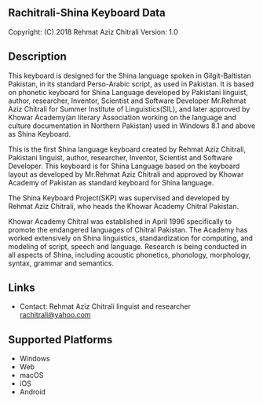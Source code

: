 Rachitrali-Shina Keyboard Data
------------------------------

Copyright:      (C) 2018 Rehmat Aziz Chitrali
Version:        1.0

Description
-----------

This keyboard is designed for the Shina language spoken in Gilgit-Baltistan Pakistan, in its standard Perso-Arabic script, as used in Pakistan. It is based on phonetic keyboard for Shina Language developed by Pakistani linguist, author, researcher, Inventor, Scientist and Software Developer Mr.Rehmat Aziz Chitrali for Summer Institute of Linguistics(SIL), and later approved by Khowar Academy(an literary Association working on the language and culture documentation in Northern Pakistan) used in Windows 8.1 and above as Shina Keyboard.

This is the first Shina language keyboard created by Rehmat Aziz Chitrali, Pakistani linguist, author, researcher, Inventor, Scientist and Software Developer. This keyboard is for Shina Language based on the keyboard layout as developed by Mr.Rehmat Aziz Chitrali and approved by Khowar Academy of Pakistan as standard keyboard for Shina language.

The Shina Keyboard Project(SKP) was supervised and developed by Rehmat Aziz Chitrali, who heads the Khowar Academy Chitral Pakistan.

Khowar Academy Chitral was established in April 1996 specifically to promote the endangered languages of Chitral Pakistan. The Academy has worked extensively on Shina linguistics, standardization for computing, and modeling of script, speech and language. Research is being conducted in all aspects of Shina, including acoustic phonetics, phonology, morphology, syntax, grammar and semantics.

Links
-----

 * Contact: Rehmat Aziz Chitrali linguist and researcher <rachitrali@yahoo.com>

Supported Platforms
-------------------
 * Windows
 * Web
 * macOS
 * iOS
 * Android

